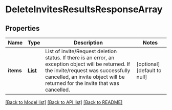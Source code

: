 # DeleteInvitesResultsResponseArray
## Properties

| Name | Type | Description | Notes |
|------------ | ------------- | ------------- | -------------|
| **items** | [**List**](DeleteInvitesResultsResponseArray_items_inner.md) | List of invite/Request deletion status. If there is an error, an exception object will be returned. If the invite/request was successfully cancelled, an invite object will be returned for the invite that was cancelled. | [optional] [default to null] |

[[Back to Model list]](../README.md#documentation-for-models) [[Back to API list]](../README.md#documentation-for-api-endpoints) [[Back to README]](../README.md)

